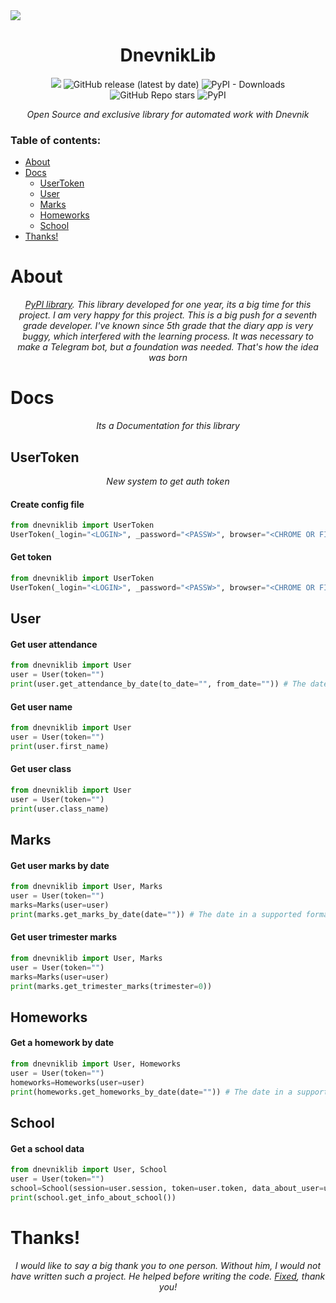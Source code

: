 <img src="./logo/LOGO_GITHUB.png">
<h1 align="center">DnevnikLib</h1>
<p align="center">
<img src="https://img.shields.io/github/license/dirtyhornet277/dnevniklib?color=green&style=for-the-badge">
<img alt="GitHub release (latest by date)" src="https://img.shields.io/github/v/release/dirtyhornet277/dnevniklib?color=red&display_name=tag&style=for-the-badge">
<img alt="PyPI - Downloads" src="https://img.shields.io/pypi/dm/dnevniklib?style=for-the-badge&color=blue">
<img alt="GitHub Repo stars" src="https://img.shields.io/github/stars/dirtyhornet277/dnevniklib?style=for-the-badge">
<img alt="PyPI" src="https://img.shields.io/pypi/v/dnevniklib?style=for-the-badge">
</p>
<p align="center">
  <i>Open Source and exclusive library for automated work with Dnevnik</i>
</p>


### Table of contents:
* [About](#about) 
* [Docs](#docs)
  + [UserToken](#usertoken)
  + [User](#user)
  + [Marks](#marks)
  + [Homeworks](#homeworks)
  + [School](#school)
* [Thanks!](#thanks)

# About
<p align="center">
  <i><a href="https://pypi.org/project/dnevniklib/">PyPI library</a>. This library developed for one year, its a big time for this project. I am very happy for this project. This is a big push for a seventh grade developer. I've known since 5th grade that the diary app is very buggy, which interfered with the learning process. It was necessary to make a Telegram bot, but a foundation was needed. That's how the idea was born</i>
</p>


# Docs
<p align="center">
  <i>Its a Documentation for this library</i>
</p>

## UserToken

<p align="center">
  <i>New system to get auth token</i>
</p>

<h4>Create config file</h4>

```python
from dnevniklib import UserToken
UserToken(_login="<LOGIN>", _password="<PASSW>", browser="<CHROME OR FIREFOX>", config_file="dnevnik.json").configuration() # File must be done, but error
```

<h4>Get token</h4>

```python
from dnevniklib import UserToken
UserToken(_login="<LOGIN>", _password="<PASSW>", browser="<CHROME OR FIREFOX>", config_file="dnevnik.json").get_token() # Wait 10-15 second
```

## User



<h4>Get user attendance</h4>



```python
from dnevniklib import User
user = User(token="")
print(user.get_attendance_by_date(to_date="", from_date="")) # The date in a supported format can be found User().get_date_in_format(year, month, day)
```

<h4>Get user name</h4>



```python
from dnevniklib import User
user = User(token="")
print(user.first_name)
```

<h4>Get user class</h4>



```python
from dnevniklib import User
user = User(token="")
print(user.class_name)
```


## Marks
<h4>Get user marks by date</h4>



```python
from dnevniklib import User, Marks
user = User(token="")
marks=Marks(user=user)
print(marks.get_marks_by_date(date="")) # The date in a supported format can be found User().get_date_in_format(year, month, day)
```

<h4>Get user trimester marks</h4>



```python
from dnevniklib import User, Marks
user = User(token="")
marks=Marks(user=user)
print(marks.get_trimester_marks(trimester=0)) 
```


## Homeworks

<h4>Get a homework by date</h4>



```python
from dnevniklib import User, Homeworks
user = User(token="")
homeworks=Homeworks(user=user)
print(homeworks.get_homeworks_by_date(date="")) # The date in a supported format can be found User().get_date_in_format(year, month, day)
```

## School

<h4>Get a school data</h4>

```python 
from dnevniklib import User, School
user = User(token="")
school=School(session=user.session, token=user.token, data_about_user=user.data_about_user)
print(school.get_info_about_school())
```



# Thanks!


<p align="center">
  <i>I would like to say a big thank you to one person. Without him, I would not have written such a project. He helped before writing the code. <a href="https://github.com/FixedOctocat">Fixed</a>, thank you!</i>
</p>
